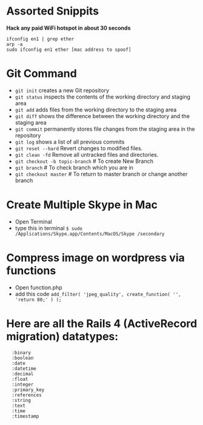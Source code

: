 # Assorted Snippits

**Hack any paid WiFi hotspot in about 30 seconds**
```
ifconfig en1 | grep ether
arp -a
sudo ifconfig en1 ether [mac address to spoof]
```

# Git Command

* `git init` creates a new Git repository
* `git status` inspects the contents of the working directory and staging area
* `git add` adds files from the working directory to the staging area
* `git diff` shows the difference between the working directory and the staging area
* `git commit` permanently stores file changes from the staging area in the repository
* `git log` shows a list of all previous commits
* `git reset --hard` Revert changes to modified files.
* `git clean -fd` Remove all untracked files and directories.
* `git checkout -b topic-branch` # To create New Branch
* `git branch` # To check branch which you are in
* `git checkout master` # To return to master branch or change another branch

# Create Multiple Skype in Mac

* Open Terminal
* type this in terminal ```$ sudo /Applications/Skype.app/Contents/MacOS/Skype /secondary```

# Compress image on wordpress via functions

* Open function.php
* add this code ```add_filter( 'jpeg_quality', create_function( '', 'return 80;' ) );```

# Here are all the Rails 4 (ActiveRecord migration) datatypes:
```
  :binary
  :boolean
  :date
  :datetime
  :decimal
  :float
  :integer
  :primary_key
  :references
  :string
  :text
  :time
  :timestamp

```

